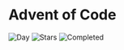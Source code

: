 # Advent of Code

![Day](https://img.shields.io/badge/day%20📅-7-blue) ![Stars](https://img.shields.io/badge/stars%20⭐-11-yellow) ![Completed](https://img.shields.io/badge/days%20completed-5-red)
